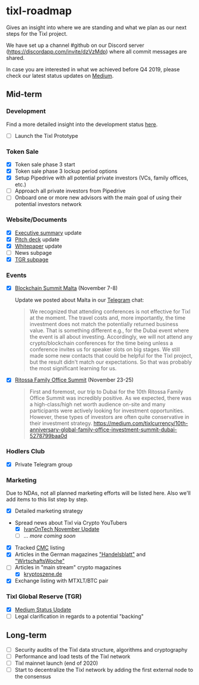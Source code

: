 # tixl-roadmap

Gives an insight into where we are standing and what we plan as our next steps for the Tixl project.

We have set up a channel #github on our Discord server (https://discordapp.com/invite/dzVzMdp) where all commit messages are shared.

In case you are interested in what we achieved before Q4 2019, please check our latest status updates on [Medium](https://medium.com/tixlcurrency).

## Mid-term 

### Development

Find a more detailed insight into the development status [here](https://github.com/tixl/tixl-prototype-status).

- [ ] Launch the Tixl Prototype

### Token Sale
- [x] Token sale phase 3 start
- [x] Token sale phase 3 lockup period options
- [x] Setup Pipedrive with all potential private investors (VCs, family offices, etc.)
- [ ] Approach all private investors from Pipedrive
- [ ] Onboard one or more new advisors with the main goal of using their potential investors network

### Website/Documents

- [x] [Executive summary](https://tixl.me/executive-summary) update
- [x] [Pitch deck](https://tixl.me/pitch-deck) update
- [x] [Whitepaper](https://tixl.me/whitepaper) update
- [ ] News subpage
- [x] [TGR subpage](https://tixl.me/tgr/)

### Events

- [x] [Blockchain Summit Malta](https://maltablockchainsummit.com/) (November 7-8)
  
  Update we posted about Malta in our [Telegram](https://t.me/tixlcurrency) chat: 
  > We recognized that attending conferences is not effective for Tixl at the moment. The travel costs and, more importantly, the time investment does not match the potentially returned business value. That is something different e.g., for the Dubai event where the event is all about investing. Accordingly, we will not attend any crypto/blockchain conferences for the time being unless a conference invites us for speaker slots on big stages. We still made some new contacts that could be helpful for the Tixl project, but the result didn't match our expectations. So that was probably the most significant learning for us.
- [x] [Ritossa Family Office Summit](https://ritossafamilyoffice.com/) (November 23-25)
  > First and foremost, our trip to Dubai for the 10th Ritossa Family Office Summit was incredibly positive. As we expected, there was a high-class/high net worth audience on-site and many participants were actively looking for investment opportunities. However, these types of investors are often quite conservative in their investment strategy.
  https://medium.com/tixlcurrency/10th-anniversary-global-family-office-investment-summit-dubai-5278799baa0d

### Hodlers Club
- [x] Private Telegram group

### Marketing

Due to NDAs, not all planned marketing efforts will be listed here. Also we'll add items to this list step by step.

- [x] Detailed marketing strategy
- Spread news about Tixl via Crypto YouTubers 
  - [x] [IvanOnTech November Update](https://www.youtube.com/watch?v=Ie-SrqTKrZ4&feature=youtu.be&t=1790)
  - [ ] *... more coming soon* 
- [x] Tracked [CMC](https://coinmarketcap.com) listing
- [x] Articles in the German magazines ["Handelsblatt"](https://www.handelsblatt.com/) and ["WirtschaftsWoche"](https://www.wiwo.de/)
- [ ] Articles in "main stream" crypto magazines
  - [x] [kryptoszene.de](https://kryptoszene.de/Konkurrenz+f%C3%BCr+IOTA%3A+wie+eine+Hamburger+Kryptow%C3%A4hrung+Investoren+an+Land+ziehen+m%C3%B6chte+-+ein+Interview+mit+Tixl)
- [x] Exchange listing with MTXLT/BTC pair

### Tixl Global Reserve (TGR)
- [x] [Medium Status Update](https://medium.com/tixlcurrency/tixl-global-reserve-tgr-update-c59bee09c66d)
- [ ] Legal clarification in regards to a potential "backing"

## Long-term

- [ ] Security audits of the Tixl data structure, algorithms and cryptography
- [ ] Performance and load tests of the Tixl network
- [ ] Tixl mainnet launch (end of 2020)
- [ ] Start to decentralize the Tixl network by adding the first external node to the consensus
